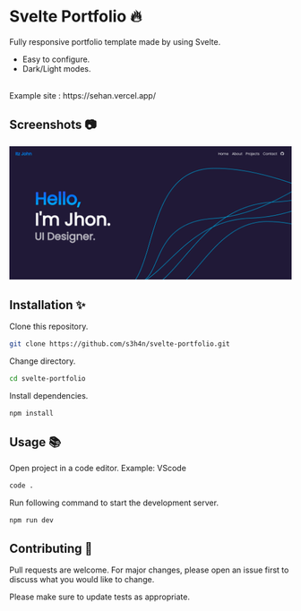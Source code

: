 # Svelte Portfolio 🔥
Fully responsive portfolio template made by using Svelte.
- Easy to configure.
- Dark/Light modes.
<br/>
Example site : https://sehan.vercel.app/

## Screenshots 📷
<img src="https://raw.githubusercontent.com/s3h4n/svelte-portfolio/main/public/preview.png">

## Installation ✨
Clone this repository.
```bash
git clone https://github.com/s3h4n/svelte-portfolio.git
```
Change directory.
```bash
cd svelte-portfolio
```
Install dependencies.
```bash
npm install
```

## Usage 📚
Open project in a code editor. 
Example: VScode
```bash
code .
```
Run following command to start the development server.
```bash
npm run dev
```

## Contributing 🤝

Pull requests are welcome. For major changes, please open an issue first to discuss what you would like to change.

Please make sure to update tests as appropriate.
